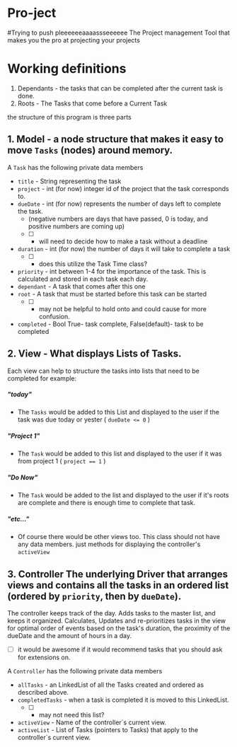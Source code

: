 # Pro-ject

#Trying to push pleeeeeeaaaassseeeeee
The Project management Tool that makes you the pro at projecting your projects


# Working definitions
1. Dependants - the tasks that can be completed after the current task is done.
2. Roots - The Tasks that come before a Current Task

the structure of this program is three parts

## 1. Model - a node structure that makes it easy to move `Tasks` (nodes) around memory.

A `Task` has the following private data members


* `title` - String representing the task
* `project` - int (for now) integer id of the project that the task corresponds to.
* `dueDate` - int (for now) represents the number of days left to complete the task.
  * (negative numbers are days that have passed, 0 is today, and positive numbers are coming up)
  * [ ] - will need to decide how to make a task without a deadline
* `duration` - int (for now) the number of days it will take to complete a task
  * [ ] - does this utilize the Task Time class?
* `priority` - int between 1-4 for the importance of the task. This is calculated and stored in each task each day.
* `dependant` - A task that comes after this one
* `root` - A task that must be started before this task can be started
  * [ ] - may not be helpful to hold onto and could cause for more confusion.
* `completed` - Bool True- task complete, False(default)- task to be completed



## 2. View - What displays Lists of Tasks.

Each view can help to structure the tasks into lists that need to be completed for example:


##### "today"
* The `Tasks` would be added to this List and displayed to the user if the task was due today or yester ( `dueDate <= 0` )
##### "Project 1"
* The `Task` would be added to this list and displayed to the user if it was from project 1 ( `project == 1` )
##### "Do Now"
* The `Task` would be added to the list and displayed to the user if it's roots are complete and there is enough time to complete that task.
##### "etc..."
* Of course there would be other views too. This class should not have any data members. just methods for displaying the controller's `activeView`


## 3. Controller The underlying Driver that arranges views and contains all the tasks in an ordered list (ordered by `priority`, then by `dueDate`).

The controller keeps track of the day.
Adds tasks to the master list, and keeps it organized.
Calculates, Updates and re-prioritizes tasks in the view for optimal order of events based on the task's duration, the proximity of the dueDate and the amount of hours in a day.
 * [ ] it would be awesome if it would recommend tasks that you should ask for extensions on.


A `Controller` has the following private data members
* `allTasks` - an LinkedList of all the Tasks created and ordered as described above.
* `completedTasks` - when a task is completed it is moved to this LinkedList.
  * [ ] - may not need this list?
* `activeView` - Name of the controller`s current view.
* `activeList` - List of Tasks (pointers to Tasks) that apply to the controller`s current view.

